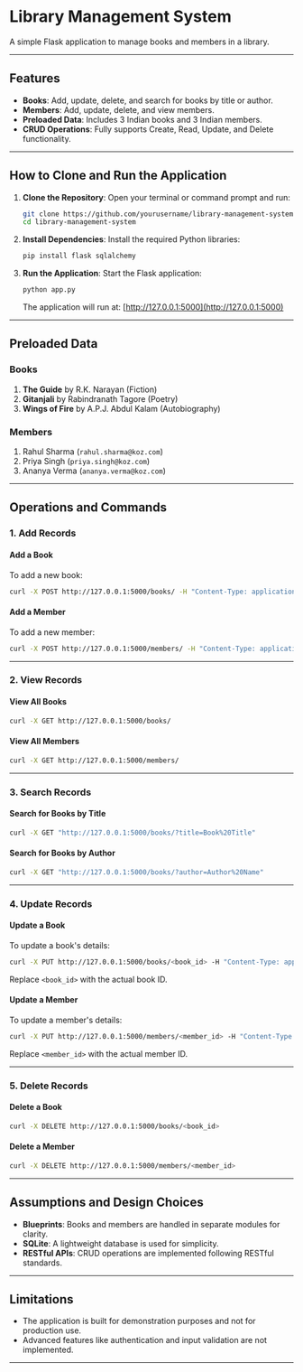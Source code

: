 
# Library Management System

A simple Flask application to manage books and members in a library.

---

## Features

- **Books**: Add, update, delete, and search for books by title or author.
- **Members**: Add, update, delete, and view members.
- **Preloaded Data**: Includes 3 Indian books and 3 Indian members.
- **CRUD Operations**: Fully supports Create, Read, Update, and Delete functionality.

---

## How to Clone and Run the Application

1. **Clone the Repository**:
   Open your terminal or command prompt and run:
   ```bash
   git clone https://github.com/yourusername/library-management-system.git
   cd library-management-system
   ```

2. **Install Dependencies**:
   Install the required Python libraries:
   ```bash
   pip install flask sqlalchemy
   ```

3. **Run the Application**:
   Start the Flask application:
   ```bash
   python app.py
   ```
   The application will run at: [http://127.0.0.1:5000](http://127.0.0.1:5000)

---

## Preloaded Data

### Books
1. **The Guide** by R.K. Narayan (Fiction)
2. **Gitanjali** by Rabindranath Tagore (Poetry)
3. **Wings of Fire** by A.P.J. Abdul Kalam (Autobiography)

### Members
1. Rahul Sharma (`rahul.sharma@koz.com`)
2. Priya Singh (`priya.singh@koz.com`)
3. Ananya Verma (`ananya.verma@koz.com`)

---

## Operations and Commands

### **1. Add Records**

#### Add a Book
To add a new book:
```bash
curl -X POST http://127.0.0.1:5000/books/ -H "Content-Type: application/json" -d "{"title":"Book Title", "author":"Author Name", "genre":"Genre", "available":true}"
```

#### Add a Member
To add a new member:
```bash
curl -X POST http://127.0.0.1:5000/members/ -H "Content-Type: application/json" -d "{"name":"Member Name", "email":"email@example.com", "active":true}"
```

---

### **2. View Records**

#### View All Books
```bash
curl -X GET http://127.0.0.1:5000/books/
```

#### View All Members
```bash
curl -X GET http://127.0.0.1:5000/members/
```

---

### **3. Search Records**

#### Search for Books by Title
```bash
curl -X GET "http://127.0.0.1:5000/books/?title=Book%20Title"
```

#### Search for Books by Author
```bash
curl -X GET "http://127.0.0.1:5000/books/?author=Author%20Name"
```

---

### **4. Update Records**

#### Update a Book
To update a book's details:
```bash
curl -X PUT http://127.0.0.1:5000/books/<book_id> -H "Content-Type: application/json" -d "{"title":"Updated Title", "author":"Updated Author", "genre":"Updated Genre", "available":false}"
```
Replace `<book_id>` with the actual book ID.

#### Update a Member
To update a member's details:
```bash
curl -X PUT http://127.0.0.1:5000/members/<member_id> -H "Content-Type: application/json" -d "{"name":"Updated Name", "email":"updated_email@example.com", "active":false}"
```
Replace `<member_id>` with the actual member ID.

---

### **5. Delete Records**

#### Delete a Book
```bash
curl -X DELETE http://127.0.0.1:5000/books/<book_id>
```

#### Delete a Member
```bash
curl -X DELETE http://127.0.0.1:5000/members/<member_id>
```

---

## Assumptions and Design Choices

- **Blueprints**: Books and members are handled in separate modules for clarity.
- **SQLite**: A lightweight database is used for simplicity.
- **RESTful APIs**: CRUD operations are implemented following RESTful standards.

---

## Limitations

- The application is built for demonstration purposes and not for production use.
- Advanced features like authentication and input validation are not implemented.

---

